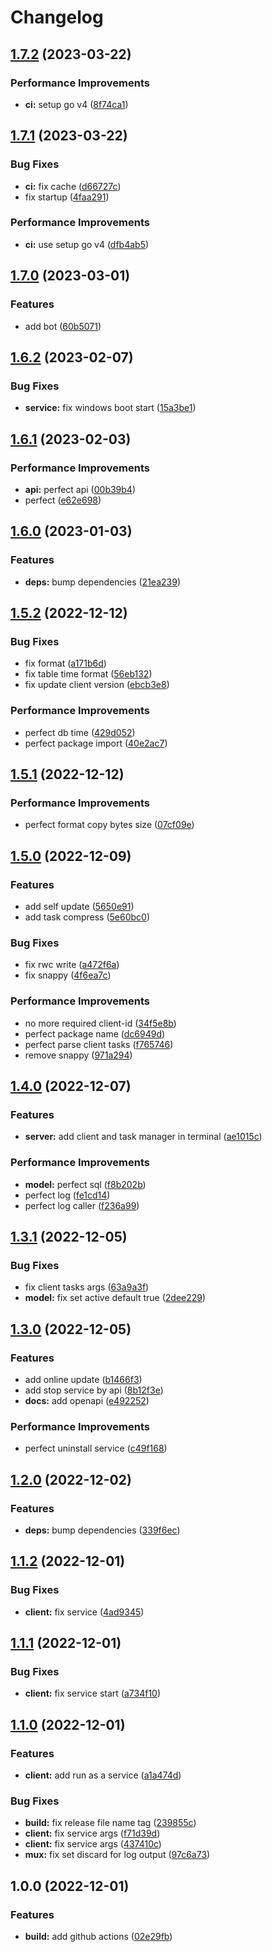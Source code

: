 # Changelog

## [1.7.2](https://github.com/starudream/secret-tunnel/compare/v1.7.1...v1.7.2) (2023-03-22)


### Performance Improvements

* **ci:** setup go v4 ([8f74ca1](https://github.com/starudream/secret-tunnel/commit/8f74ca191f4e57abd162957fb363769dc11fec49))

## [1.7.1](https://github.com/starudream/secret-tunnel/compare/v1.7.0...v1.7.1) (2023-03-22)


### Bug Fixes

* **ci:** fix cache ([d66727c](https://github.com/starudream/secret-tunnel/commit/d66727c2090fe2de1e1b700104188b1a292dbbf7))
* fix startup ([4faa291](https://github.com/starudream/secret-tunnel/commit/4faa291ec939e021fa4dc029845759c277e271c4))


### Performance Improvements

* **ci:** use setup go v4 ([dfb4ab5](https://github.com/starudream/secret-tunnel/commit/dfb4ab51cee5f68b9d69d7c302d7783d98a0f27e))

## [1.7.0](https://github.com/starudream/secret-tunnel/compare/v1.6.2...v1.7.0) (2023-03-01)


### Features

* add bot ([60b5071](https://github.com/starudream/secret-tunnel/commit/60b50713a1bbc58d6108536d18101c706027c9d6))

## [1.6.2](https://github.com/starudream/secret-tunnel/compare/v1.6.1...v1.6.2) (2023-02-07)


### Bug Fixes

* **service:** fix windows boot start ([15a3be1](https://github.com/starudream/secret-tunnel/commit/15a3be1bf2850102e3cafe0dab55171627b963b1))

## [1.6.1](https://github.com/starudream/secret-tunnel/compare/v1.6.0...v1.6.1) (2023-02-03)


### Performance Improvements

* **api:** perfect api ([00b39b4](https://github.com/starudream/secret-tunnel/commit/00b39b4b4d96036ee3c073ce6cae5caad339db74))
* perfect ([e62e698](https://github.com/starudream/secret-tunnel/commit/e62e6989dd830484496b4e35346f767c3770362f))

## [1.6.0](https://github.com/starudream/secret-tunnel/compare/v1.5.2...v1.6.0) (2023-01-03)


### Features

* **deps:** bump dependencies ([21ea239](https://github.com/starudream/secret-tunnel/commit/21ea239d92a94ccd67386d243e1d18810e0aa2fa))

## [1.5.2](https://github.com/starudream/secret-tunnel/compare/v1.5.1...v1.5.2) (2022-12-12)


### Bug Fixes

* fix format ([a171b6d](https://github.com/starudream/secret-tunnel/commit/a171b6db1f0eeddcd4759b69315a0c9441798a6b))
* fix table time format ([56eb132](https://github.com/starudream/secret-tunnel/commit/56eb132d977c28ea101c4762f82b322a5c32bf15))
* fix update client version ([ebcb3e8](https://github.com/starudream/secret-tunnel/commit/ebcb3e804d2a3114b8c7863d0e54ce45da3030d6))


### Performance Improvements

* perfect db time ([429d052](https://github.com/starudream/secret-tunnel/commit/429d052c584297598c22e52808309dba600d7efd))
* perfect package import ([40e2ac7](https://github.com/starudream/secret-tunnel/commit/40e2ac7ba6f2047d284daa323bad1e757a9ee317))

## [1.5.1](https://github.com/starudream/secret-tunnel/compare/v1.5.0...v1.5.1) (2022-12-12)


### Performance Improvements

* perfect format copy bytes size ([07cf09e](https://github.com/starudream/secret-tunnel/commit/07cf09ee2f32bb0f160ea23dc31d0120b865629e))

## [1.5.0](https://github.com/starudream/secret-tunnel/compare/v1.4.0...v1.5.0) (2022-12-09)


### Features

* add self update ([5650e91](https://github.com/starudream/secret-tunnel/commit/5650e9185c574878f0336cf967ab81d683c9e02c))
* add task compress ([5e60bc0](https://github.com/starudream/secret-tunnel/commit/5e60bc0700fe28b4d82b8577cd8d31294272511a))


### Bug Fixes

* fix rwc write ([a472f6a](https://github.com/starudream/secret-tunnel/commit/a472f6ab35257764805a9b02d94dd48a3d60c8fe))
* fix snappy ([4f6ea7c](https://github.com/starudream/secret-tunnel/commit/4f6ea7c20077752c67a1d16f82b9dd62a3a8ec5b))


### Performance Improvements

* no more required client-id ([34f5e8b](https://github.com/starudream/secret-tunnel/commit/34f5e8b7ba2c4d4b0d310f1f8a1cbd571d3f8682))
* perfect package name ([dc6949d](https://github.com/starudream/secret-tunnel/commit/dc6949db0f531481df04a6cf9df948bcd7304942))
* perfect parse client tasks ([f765746](https://github.com/starudream/secret-tunnel/commit/f765746f911d31892622e8036612658c1cae41f9))
* remove snappy ([971a294](https://github.com/starudream/secret-tunnel/commit/971a294ad91225bfabcfe4e0a2e1a946b89dee91))

## [1.4.0](https://github.com/starudream/secret-tunnel/compare/v1.3.1...v1.4.0) (2022-12-07)


### Features

* **server:** add client and task manager in terminal ([ae1015c](https://github.com/starudream/secret-tunnel/commit/ae1015c7e46422e0704a26e5fe3f5a02a67f4fe4))


### Performance Improvements

* **model:** perfect sql ([f8b202b](https://github.com/starudream/secret-tunnel/commit/f8b202b0af7b20d4a4a7bb7bd2dfc4874e3491b5))
* perfect log ([fe1cd14](https://github.com/starudream/secret-tunnel/commit/fe1cd1441c2ccff1156b3e3a94e8d8c51a99c5c1))
* perfect log caller ([f236a99](https://github.com/starudream/secret-tunnel/commit/f236a99a800c7e175f05772cc887d8be75d5dee5))

## [1.3.1](https://github.com/starudream/secret-tunnel/compare/v1.3.0...v1.3.1) (2022-12-05)


### Bug Fixes

* fix client tasks args ([63a9a3f](https://github.com/starudream/secret-tunnel/commit/63a9a3f538beb6c95b0444a20bca1e6eea4ed1a2))
* **model:** fix set active default true ([2dee229](https://github.com/starudream/secret-tunnel/commit/2dee2293facefae8dec4ae15a668e58adc33b058))

## [1.3.0](https://github.com/starudream/secret-tunnel/compare/v1.2.0...v1.3.0) (2022-12-05)


### Features

* add online update ([b1466f3](https://github.com/starudream/secret-tunnel/commit/b1466f31dd8255bdae01eb115b518cc27c4089ae))
* add stop service by api ([8b12f3e](https://github.com/starudream/secret-tunnel/commit/8b12f3e5ac45ccd233077f2cf7395a8a5531c8c4))
* **docs:** add openapi ([e492252](https://github.com/starudream/secret-tunnel/commit/e4922522a49c8ab9a63649e40f488c0119e44d5d))


### Performance Improvements

* perfect uninstall service ([c49f168](https://github.com/starudream/secret-tunnel/commit/c49f16816358c97db32b2cb6b304b217758cac56))

## [1.2.0](https://github.com/starudream/secret-tunnel/compare/v1.1.2...v1.2.0) (2022-12-02)


### Features

* **deps:** bump dependencies ([339f6ec](https://github.com/starudream/secret-tunnel/commit/339f6ecd7180dd8e952a598b5a76a697d5d59bf4))

## [1.1.2](https://github.com/starudream/secret-tunnel/compare/v1.1.1...v1.1.2) (2022-12-01)


### Bug Fixes

* **client:** fix service ([4ad9345](https://github.com/starudream/secret-tunnel/commit/4ad9345940fd1129a26dcc25102a0d6f1280ea1f))

## [1.1.1](https://github.com/starudream/secret-tunnel/compare/v1.1.0...v1.1.1) (2022-12-01)


### Bug Fixes

* **client:** fix service start ([a734f10](https://github.com/starudream/secret-tunnel/commit/a734f103d05bc640ee7edbfa0d062825d9b8abc1))

## [1.1.0](https://github.com/starudream/secret-tunnel/compare/v1.0.0...v1.1.0) (2022-12-01)


### Features

* **client:** add run as a service ([a1a474d](https://github.com/starudream/secret-tunnel/commit/a1a474de36058998530b3d440904ea9ff4071632))


### Bug Fixes

* **build:** fix release file name tag ([239855c](https://github.com/starudream/secret-tunnel/commit/239855c847e00ab18ece4d4d0467010d515c315f))
* **client:** fix service args ([f71d39d](https://github.com/starudream/secret-tunnel/commit/f71d39d9f0b6b9d42d1cd4bd44eb7c6b67c2749c))
* **client:** fix service args ([437410c](https://github.com/starudream/secret-tunnel/commit/437410cc7cc5835938686b60443f88cc2db09e23))
* **mux:** fix set discard for log output ([97c6a73](https://github.com/starudream/secret-tunnel/commit/97c6a7353d545108297ab5054b841734251862ec))

## 1.0.0 (2022-12-01)


### Features

* **build:** add github actions ([02e29fb](https://github.com/starudream/secret-tunnel/commit/02e29fb9e735293cd6fa655e6ac8d244c64da59a))
